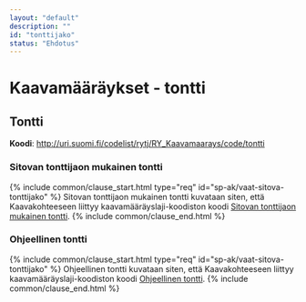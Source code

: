 ```yaml
---
layout: "default"
description: ""
id: "tonttijako"
status: "Ehdotus"
---
```

# Kaavamääräykset - tontti

## Tontti
**Koodi**: <http://uri.suomi.fi/codelist/rytj/RY_Kaavamaarays/code/tontti>

### Sitovan tonttijaon mukainen tontti
{% include common/clause_start.html type="req" id="sp-ak/vaat-sitova-tonttijako" %}
Sitovan tonttijaon mukainen tontti kuvataan siten, että Kaavakohteeseen liittyy kaavamääräyslaji-koodiston koodi [Sitovan tonttijaon mukainen tontti](<http://uri.suomi.fi/codelist/rytj/RY_Kaavamaarays/code/sitovanTonttijaonMukainenTontti>).
{% include common/clause_end.html %}

### Ohjeellinen tontti
{% include common/clause_start.html type="req" id="sp-ak/vaat-sitova-tonttijako" %}
Ohjeellinen tontti kuvataan siten, että Kaavakohteeseen liittyy kaavamääräyslaji-koodiston koodi [Ohjeellinen tontti](<http://uri.suomi.fi/codelist/rytj/RY_Kaavamaarays/code/ohjeellinenTontti>).
{% include common/clause_end.html %}